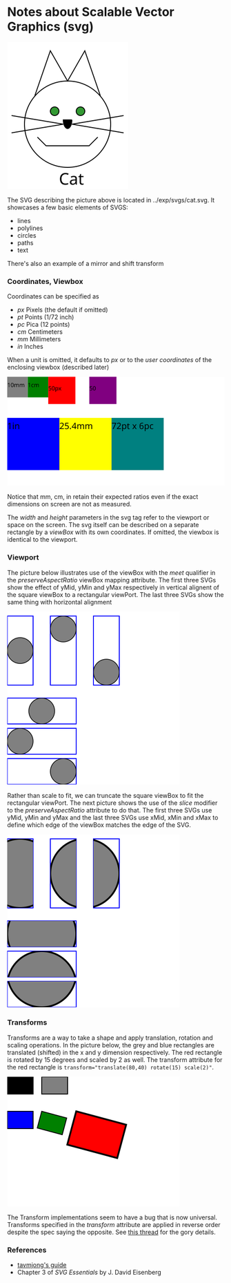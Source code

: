 # Notes about Scalable Vector Graphics (svg) 
![svg basic](../exp/svgs/cat.svg)

The SVG describing the picture above is located in ../exp/svgs/cat.svg.
It showcases a few basic elements of SVGS:
- lines
- polylines
- circles
- paths
- text

There's also an example of a mirror and shift transform
### Coordinates, Viewbox
Coordinates can be specified as
- *px* Pixels (the default if omitted)
- *pt* Points (1/72 inch)
- *pc* Pica (12 points)
- *cm* Centimeters
- *mm* Millimeters
- *in* Inches

When a unit is omitted, it defaults to *px* or to the *user coordinates* of the enclosing viewbox (described later)

![svg coordinate units](../exp/svgs/coordinates.svg)

Notice that mm, cm, in retain their expected ratios even if the exact dimensions on screen are not as measured.

The *width* and *height* parameters in the svg tag refer to the viewport or space on the screen.
The svg itself can be described on a separate rectangle by a *viewBox* with its own coordinates. If omitted, the viewbox is identical to the viewport.
### Viewport
The picture below illustrates use of the viewBox with the *meet* qualifier in the *preserveAspectRatio* viewBox mapping attribute.
The first three SVGs show the effect of yMid, yMin and yMax respectively in vertical alignent of the square viewBox to a rectangular viewPort.
The last three SVGs show the same thing with horizontal alignment

![svg viewport](../exp/svgs/viewport.svg)

Rather than scale to fit, we can truncate the square viewBox to fit the rectangular viewPort. The next picture shows the use of the 
*slice* modifier to the *preserveAspectRatio* attribute to do that. The first three SVGs use yMid, yMin and yMax and the last three SVGs use xMid, xMin and xMax to define which edge of the viewBox matches the edge of the SVG.

![svg viewport slicing](../exp/svgs/viewport2.svg)

### Transforms
Transforms are a way to take a shape and apply translation, rotation and scaling operations. In the picture below, the grey and blue rectangles are translated (shifted) in the x and y dimension respectively. The red rectangle is rotated by 15 degrees and scaled by 2 as well. The transform attribute for the red rectangle is `transform="translate(80,40) rotate(15) scale(2)"`.

![svg transform](../exp/svgs/transform.svg)

The Transform implementations seem to have a bug that is now universal. Transforms specified in the *transform* attribute are applied in reverse order despite the spec saying the opposite. See [this thread](https://stackoverflow.com/questions/18582935/the-applying-order-of-svg-transforms) for the gory details.


### References
- [tavmjong's guide](http://tavmjong.free.fr/INKSCAPE/MANUAL/html/Web-SVG-Positioning.html)
- Chapter 3 of *SVG Essentials* by J. David Eisenberg
